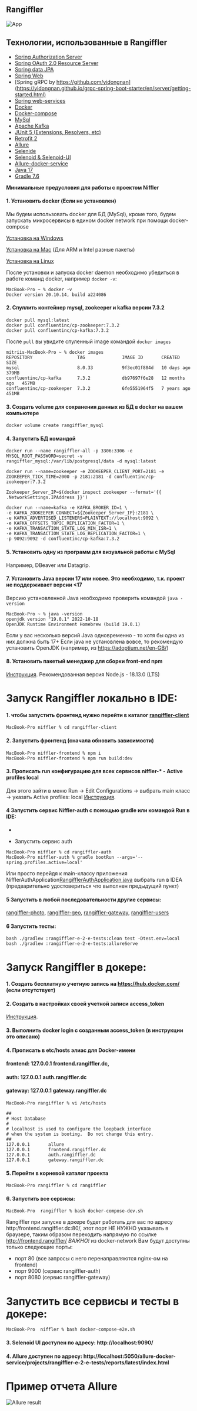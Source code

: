 
## **Rangiffler**

![App](../img/img3.jpeg)

## **Технологии, использованные в Rangiffler**

- [Spring Authorization Server](https://spring.io/projects/spring-authorization-server)
- [Spring OAuth 2.0 Resource Server](https://docs.spring.io/spring-security/reference/servlet/oauth2/resource-server/index.html)
- [Spring data JPA](https://spring.io/projects/spring-data-jpa)
- [Spring Web](https://docs.spring.io/spring-framework/docs/current/reference/html/web.html#spring-web)
- [Spring gRPC by https://github.com/yidongnan](https://yidongnan.github.io/grpc-spring-boot-starter/en/server/getting-started.html)
- [Spring web-services](https://docs.spring.io/spring-ws/docs/current/reference/html/)
- [Docker](https://www.docker.com/resources/what-container/)
- [Docker-compose](https://docs.docker.com/compose/)
- [MySql](https://dev.mysql.com/doc/)
- [Apache Kafka](https://developer.confluent.io/quickstart/kafka-docker/)
- [JUnit 5 (Extensions, Resolvers, etc)](https://junit.org/junit5/docs/current/user-guide/)
- [Retrofit 2](https://square.github.io/retrofit/)
- [Allure](https://docs.qameta.io/allure/)
- [Selenide](https://selenide.org/)
- [Selenoid & Selenoid-UI](https://aerokube.com/selenoid/latest/)
- [Allure-docker-service](https://github.com/fescobar/allure-docker-service)
- [Java 17](https://www.oracle.com/java/technologies/javase/jdk17-archive-downloads.html)
- [Gradle 7.6](https://docs.gradle.org/7.6/release-notes.html)


**Минимальные предусловия для работы с проектом Niffler**

#### 1. Установить docker (Если не установлен)

Мы будем использовать docker для БД (MySql), кроме того, будем запускать микросервисы в едином docker network при
помощи docker-compose

[Установка на Windows](https://docs.docker.com/desktop/install/windows-install/)

[Установка на Mac](https://docs.docker.com/desktop/install/mac-install/) (Для ARM и Intel разные пакеты)

[Установка на Linux](https://docs.docker.com/desktop/install/linux-install/)

После установки и запуска docker daemon необходимо убедиться в работе команд docker, например `docker -v`:

```posh
MacBook-Pro ~ % docker -v
Docker version 20.10.14, build a224086
```

#### 2. Спуллить контейнер mysql, zookeeper и kafka версии 7.3.2

```posh
docker pull mysql:latest
docker pull confluentinc/cp-zookeeper:7.3.2
docker pull confluentinc/cp-kafka:7.3.2
```

После `pull` вы увидите спуленный image командой `docker images`

```posh
mitriis-MacBook-Pro ~ % docker images            
REPOSITORY                 TAG              IMAGE ID       CREATED         SIZE
mysql                      8.0.33           9f3ec01f884d   10 days ago     379MB
confluentinc/cp-kafka      7.3.2            db97697f6e28   12 months ago   457MB
confluentinc/cp-zookeeper  7.3.2            6fe5551964f5   7 years ago     451MB
```

#### 3. Создать volume для сохранения данных из БД в docker на вашем компьютере

```posh
docker volume create rangiffler_mysql
```

#### 4. Запустить БД командой

```posh
docker run --name rangiffler-all -p 3306:3306 -e MYSQL_ROOT_PASSWORD=secret -v rangiffler_mysql:/var/lib/postgresql/data -d mysql:latest

docker run --name=zookeeper -e ZOOKEEPER_CLIENT_PORT=2181 -e ZOOKEEPER_TICK_TIME=2000 -p 2181:2181 -d confluentinc/cp-zookeeper:7.3.2

Zookeeper_Server_IP=$(docker inspect zookeeper --format='{{ .NetworkSettings.IPAddress }}')

docker run --name=kafka -e KAFKA_BROKER_ID=1 \
-e KAFKA_ZOOKEEPER_CONNECT=${Zookeeper_Server_IP}:2181 \
-e KAFKA_ADVERTISED_LISTENERS=PLAINTEXT://localhost:9092 \
-e KAFKA_OFFSETS_TOPIC_REPLICATION_FACTOR=1 \
-e KAFKA_TRANSACTION_STATE_LOG_MIN_ISR=1 \
-e KAFKA_TRANSACTION_STATE_LOG_REPLICATION_FACTOR=1 \
-p 9092:9092 -d confluentinc/cp-kafka:7.3.2

```

#### 5. Установить одну из программ для визуальной работы с MySql

Например, DBeaver или Datagrip.


#### 7. Установить Java версии 17 или новее. Это необходимо, т.к. проект не поддерживает версии <17

Версию установленной Java необходимо проверить командой `java -version`

```posh
MacBook-Pro ~ % java -version
openjdk version "19.0.1" 2022-10-18
OpenJDK Runtime Environment Homebrew (build 19.0.1)
```

Если у вас несколько версий Java одновременно - то хотя бы одна из них должна быть 17+
Если java не установлена вовсе, то рекомендую установить OpenJDK (например, из https://adoptium.net/en-GB/)

#### 8. Установить пакетый менеджер для сборки front-end npm

[Инструкция](https://docs.npmjs.com/downloading-and-installing-node-js-and-npm).
Рекомендованная версия Node.js - 18.13.0 (LTS)

# Запуск Rangiffler локально в IDE:

#### 1. чтобы запустить фронтенд нужно перейти в каталог [rangiffler-client](..%2Frangiffler-client)


```posh
MacBook-Pro niffler % cd rangiffler-client
```


#### 2. Запустить фронтенд (сначала обновить зависимости)

```posh
MacBook-Pro niffler-frontend % npm i
MacBook-Pro niffler-frontend % npm run build:dev
```

#### 3. Прописать run конфигурацию для всех сервисов niffler-* - Active profiles local

Для этого зайти в меню Run -> Edit Configurations -> выбрать main класс -> указать Active profiles: local
[Инструкция](https://stackoverflow.com/questions/39738901/how-do-i-activate-a-spring-boot-profile-when-running-from-intellij).


#### 4 Запустить сервис Niffler-auth c помощью gradle или командой Run в IDE:
- 

- Запустить сервис auth

```posh
MacBook-Pro niffler % cd rangiffler-auth
MacBook-Pro niffler-auth % gradle bootRun --args='--spring.profiles.active=local'
```

Или просто перейдя к main-классу приложения NifflerAuthApplication[RangifflerAuthApplication.java](..%2Frangiffler-auth%2Fsrc%2Fmain%2Fjava%2Forg%2Frangiffler%2FRangifflerAuthApplication.java) выбрать run в IDEA (предварительно удостовериться что
выполнен предыдущий пункт)

#### 5 Запустить в любой последовательности другие сервисы: 
[rangiffler-photo](..%2Frangiffler-photo), [rangiffler-geo](..%2Frangiffler-geo), [rangiffler-gateway](..%2Frangiffler-gateway), [rangiffler-users](..%2Frangiffler-users)


#### 6 Запустить тесты: 
```posh
bash ./gradlew :rangiffler-e-2-e-tests:clean test -Dtest.env=local
bash ./gradlew :rangiffler-e-2-e-tests:allureServe
```

# Запуск Rangiffler в докере:

#### 1. Создать бесплатную учетную запись на https://hub.docker.com/ (если отсутствует)

#### 2. Создать в настройках своей учетной записи access_token

[Инструкция](https://docs.docker.com/docker-hub/access-tokens/).

#### 3. Выполнить docker login с созданным access_token (в инструкции это описано)

#### 4. Прописать в etc/hosts элиас для Docker-имени 
#### frontend:  127.0.0.1 frontend.rangiffler.dc, 
#### auth:      127.0.0.1 auth.rangiffler.dc
#### gateway:   127.0.0.1 gateway.rangiffler.dc

```posh
MacBook-Pro rangiffler % vi /etc/hosts
```

```posh
##
# Host Database
#
# localhost is used to configure the loopback interface
# when the system is booting.  Do not change this entry.
##
127.0.0.1       allure
127.0.0.1       frontend.rangiffler.dc
127.0.0.1       auth.rangiffler.dc
127.0.0.1       gateway.rangiffler.dc
```

#### 5. Перейти в корневой каталог проекта

```posh
MacBook-Pro rangiffler % cd rangiffler
```

#### 6. Запустить все сервисы:

```posh
MacBook-Pro  rangiffler % bash docker-compose-dev.sh
```


Rangiffler при запуске в докере будет работать для вас по адресу http:/frontend.rangiffler.dc:80/, этот порт НЕ НУЖНО указывать
в браузере, таким образом переходить напрямую по ссылке http://frontend.rangiffler/
*ВАЖНО!* из docker-network Вам будут доступны только следующие порты:

- порт 80 (все запросы с него перенаправляются nginx-ом на frontend)
- порт 9000 (сервис rangiffler-auth)
- порт 8080 (сервис rangiffler-gateway)


# Запустить все сервисы и тесты в докере:

```posh
MacBook-Pro  niffler % bash docker-compose-e2e.sh
```

#### 3. Selenoid UI доступен по адресу: http://localhost:9090/

#### 4. Allure доступен по адресу: http://localhost:5050/allure-docker-service/projects/rangiffler-e-2-e-tests/reports/latest/index.html


# Пример отчета Allure 
![Allure result](../img/allure.png)
